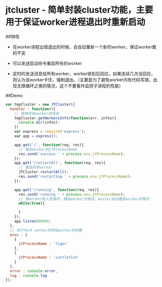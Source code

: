 # jtcluster - 简单封装cluster功能，主要用于保证worker进程退出时重新启动

##特性

- 在worker进程出错退出的时候，会自动重新一个新的worker，保证worker数的不变

- 可以发送启动命令重启所有的worker

- 定时的发送消息给所有worker，worker收到后回应，如果连续几次没回应，则认为该worker卡住，强制退出。（主要是为了避免worker内有代码写错，出现无限循环之类的情况，这个不要看作监控子进程的性能）


##Demo

```js
var tmpCluster = new JTCluster({
  handler : function(){
    // 获取所有worker的信息
    tmpCluster.getWorkersInfo(function(err, infos){
      console.dir(infos);
    })
    var express = require('express');
    var app = express();

    app.get('/', function(req, res){
      // 输出worker的jtProcessName
      res.send('success ' + process.env.jtProcessName);
    });
    app.get('/restartAll', function(req, res){
      // 重启所有worker
      JTCluster.restartAll();
      res.send('restarting ' + process.env.jtProcessName);
    });

    app.get('/running', function(req, res){
      res.send('running ' + process.env.jtProcessName);
      // 使worker陷入死循环，模拟worker无响应，master自动重启worker的情况
      while(true){

      }
    });
    app.listen(8080);
  },
  // 用于fork worker的传给worker的参数
  envs : [
    {
      jtProcessName : 'tiger'
    },
    {
      jtProcessName : 'cuttlefish'
    }
  ],
  error : console.error,
  log : console.log
});

```